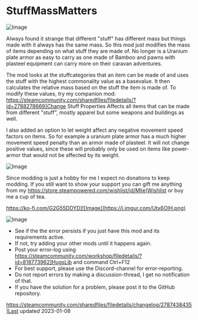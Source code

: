 # StuffMassMatters

![Image](https://i.imgur.com/buuPQel.png)


Always found it strange that different "stuff" has different mass but things made with it always has the same mass.
So this mod just modifies the mass of items depending on what stuff they are made of.
No longer is a Uranium plate armor as easy to carry as one made of Bamboo and pawns with plasteel equipment can carry more on their caravan adventures.

The mod looks at the stuffcategories that an item can be made of and uses the stuff with the highest commonality value as a basevalue.
It then calculates the relative mass based on the stuff the item is made of.
To modify these values, try my companion mod: https://steamcommunity.com/sharedfiles/filedetails/?id=2788278669]Change Stuff Properties
Affects all items that can be made from different "stuff", mostly apparel but some weapons and buildings as well.

I also added an option to let weight affect any negative movement speed factors on items. So for example a uranium plate armor has a much higher movement speed penalty than an armor made of plasteel. It will not change positive values, since these will probably only be used on items like power-armor that would not be affected by its weight.

![Image](https://i.imgur.com/O0IIlYj.png)

Since modding is just a hobby for me I expect no donations to keep modding. If you still want to show your support you can gift me anything from my https://store.steampowered.com/wishlist/id/Mlie]Wishlist or buy me a cup of tea.

https://ko-fi.com/G2G55DDYD]![Image](https://i.imgur.com/Utx6OIH.png)


![Image](https://i.imgur.com/PwoNOj4.png)



-  See if the the error persists if you just have this mod and its requirements active.
-  If not, try adding your other mods until it happens again.
-  Post your error-log using https://steamcommunity.com/workshop/filedetails/?id=818773962]HugsLib and command Ctrl+F12
-  For best support, please use the Discord-channel for error-reporting.
-  Do not report errors by making a discussion-thread, I get no notification of that.
-  If you have the solution for a problem, please post it to the GitHub repository.





https://steamcommunity.com/sharedfiles/filedetails/changelog/2787438435]Last updated 2023-01-08
